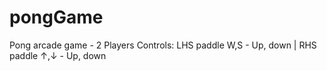 # pongGame
Pong arcade game - 2 Players
Controls: LHS paddle W,S - Up, down | RHS paddle ↑,↓ - Up, down
